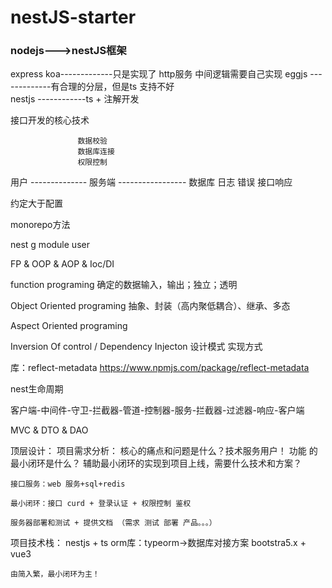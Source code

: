 # nestJS-starter


### nodejs--->nestJS框架


express
koa-------------只是实现了 http服务  中间逻辑需要自己实现
eggjs -------------有合理的分层，但是ts 支持不好  
nestjs ------------ts + 注解开发



接口开发的核心技术

                   数据校验
                   数据库连接
                   权限控制
用户 -------------- 服务端 ----------------- 数据库
                    日志
                    错误
                    接口响应


约定大于配置

monorepo方法

nest g module user


FP & OOP & AOP & Ioc/DI

function programing
    确定的数据输入，输出；独立；透明

Object Oriented programing
    抽象、封装（高内聚低耦合）、继承、多态

Aspect Oriented programing

Inversion Of control / Dependency Injecton
    设计模式                     实现方式

库：reflect-metadata
https://www.npmjs.com/package/reflect-metadata

nest生命周期

客户端-中间件-守卫-拦截器-管道-控制器-服务-拦截器-过滤器-响应-客户端

MVC & DTO & DAO


顶层设计：
    项目需求分析： 核心的痛点和问题是什么？技术服务用户！
                功能 的最小闭环是什么？
                辅助最小闭环的实现到项目上线，需要什么技术和方案？

    接口服务：web 服务+sql+redis

    最小闭环：接口 curd + 登录认证 + 权限控制 鉴权

    服务器部署和测试 + 提供文档 （需求 测试 部署 产品。。。）

项目技术栈： nestjs + ts
    orm库：typeorm->数据库对接方案
    bootstra5.x + vue3

    由简入繁，最小闭环为主！